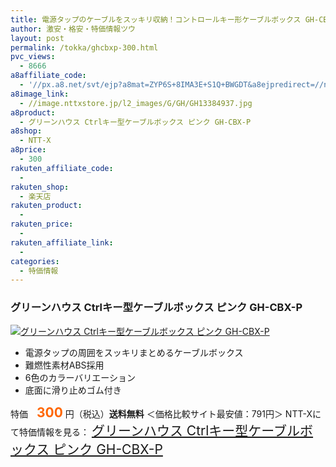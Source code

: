```yaml
---
title: 電源タップのケーブルをスッキリ収納！コントロールキー形ケーブルボックス GH-CBX-P 特価300円！送料無料！
author: 激安・格安・特価情報ツウ
layout: post
permalink: /tokka/ghcbxp-300.html
pvc_views:
  - 8666
a8affiliate_code:
  - '//px.a8.net/svt/ejp?a8mat=ZYP6S+8IMA3E+S1Q+BWGDT&a8ejpredirect=//nttxstore.jp/_II_GH13384937'
a8image_link:
  - //image.nttxstore.jp/l2_images/G/GH/GH13384937.jpg
a8product:
  - グリーンハウス Ctrlキー型ケーブルボックス ピンク GH-CBX-P
a8shop:
  - NTT-X
a8price:
  - 300
rakuten_affiliate_code:
  -
rakuten_shop:
  - 楽天店
rakuten_product:
  -
rakuten_price:
  -
rakuten_affiliate_link:
  -
categories:
  - 特価情報
---
```

### グリーンハウス Ctrlキー型ケーブルボックス ピンク GH-CBX-P

<div class="img-bg2 img_L">
  <a title="グリーンハウス Ctrlキー型ケーブルボックス ピンク GH-CBX-P" href="//px.a8.net/svt/ejp?a8mat=ZYP6S+8IMA3E+S1Q+BWGDT&a8ejpredirect=//nttxstore.jp/_II_GH13384937" target="_blank"><img src="//i1.wp.com/image.nttxstore.jp/l2_images/G/GH/GH13384937.jpg?resize=120%2C120" border="0" alt="グリーンハウス Ctrlキー型ケーブルボックス ピンク GH-CBX-P" style="border: 0pt none;" data-recalc-dims="1" /></a>
</div>

<!--more-->

  * 電源タップの周囲をスッキリまとめるケーブルボックス
  * 難燃性素材ABS採用
  * 6色のカラーバリエーション
  * 底面に滑り止めゴム付き

特価　<span style="color: #ff6600; font-size: 150%;"><strong>300</strong></span> 円（税込）**送料無料** ＜価格比較サイト最安値：791円＞
NTT-Xにて特価情報を見る： <span style="font-size: 150%;"><a href="//px.a8.net/svt/ejp?a8mat=ZYP6S+8IMA3E+S1Q+BWGDT&a8ejpredirect=//nttxstore.jp/_II_GH13384937" target="_blank">グリーンハウス Ctrlキー型ケーブルボックス ピンク GH-CBX-P</a></span>